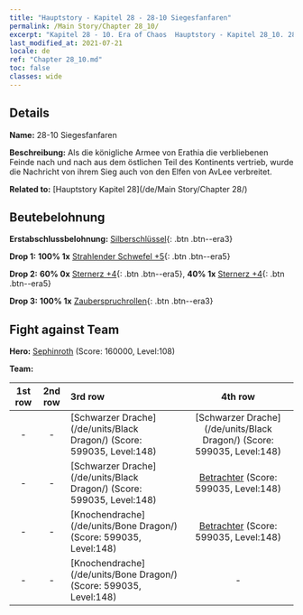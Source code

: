 ```yaml
---
title: "Hauptstory - Kapitel 28 - 28-10 Siegesfanfaren"
permalink: /Main Story/Chapter 28_10/
excerpt: "Kapitel 28 - 10. Era of Chaos  Hauptstory - Kapitel 28_10. 28-10 Siegesfanfaren"
last_modified_at: 2021-07-21
locale: de
ref: "Chapter 28_10.md"
toc: false
classes: wide
---
```


## Details

 **Name:** 28-10 Siegesfanfaren

 **Beschreibung:** Als die königliche Armee von Erathia die verbliebenen Feinde nach und nach aus dem östlichen Teil des Kontinents vertrieb, wurde die Nachricht von ihrem Sieg auch von den Elfen von AvLee verbreitet.

 **Related to:** [Hauptstory Kapitel 28](/de/Main Story/Chapter 28/)

## Beutebelohnung

 **Erstabschlussbelohnung:** [Silberschlüssel](/ItemsDE/con_693/){: .btn .btn--era3}

 **Drop 1:** **100% 1x** [Strahlender Schwefel +5](/ItemsDE/mat_99/){: .btn .btn--era5}

 **Drop 2:** **60% 0x** [Sternerz +4](/ItemsDE/mat_89/){: .btn .btn--era5}, **40% 1x** [Sternerz +4](/ItemsDE/mat_89/){: .btn .btn--era5}

 **Drop 3:** **100% 1x** [Zauberspruchrollen](/ItemsDE/con_694/){: .btn .btn--era3}


## Fight against Team
 **Hero:** [Sephinroth](/de/heroes/Sephinroth/) (Score: 160000, Level:108)

 **Team:**


  | 1st row | 2nd row | 3rd row | 4th row |
  |:----:|:----:|:----|:----:|
  | - | - | [Schwarzer Drache](/de/units/Black Dragon/) (Score: 599035, Level:148)  | [Schwarzer Drache](/de/units/Black Dragon/) (Score: 599035, Level:148)  |
  | - | - | [Schwarzer Drache](/de/units/Black Dragon/) (Score: 599035, Level:148)  | [Betrachter](/de/units/Beholder/) (Score: 599035, Level:148)  |
  | - | - | [Knochendrache](/de/units/Bone Dragon/) (Score: 599035, Level:148)  | [Betrachter](/de/units/Beholder/) (Score: 599035, Level:148)  |
  | - | - | [Knochendrache](/de/units/Bone Dragon/) (Score: 599035, Level:148)  | - |


